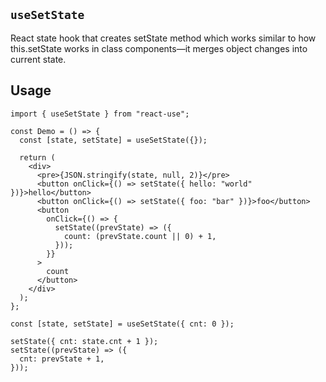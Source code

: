 ## `useSetState`

React state hook that creates setState method which works similar to how this.setState works in class components—it merges object changes into current state.

## Usage

```pre
import { useSetState } from "react-use";

const Demo = () => {
  const [state, setState] = useSetState({});

  return (
    <div>
      <pre>{JSON.stringify(state, null, 2)}</pre>
      <button onClick={() => setState({ hello: "world" })}>hello</button>
      <button onClick={() => setState({ foo: "bar" })}>foo</button>
      <button
        onClick={() => {
          setState((prevState) => ({
            count: (prevState.count || 0) + 1,
          }));
        }}
      >
        count
      </button>
    </div>
  );
};

const [state, setState] = useSetState({ cnt: 0 });

setState({ cnt: state.cnt + 1 });
setState((prevState) => ({
  cnt: prevState + 1,
}));
```
